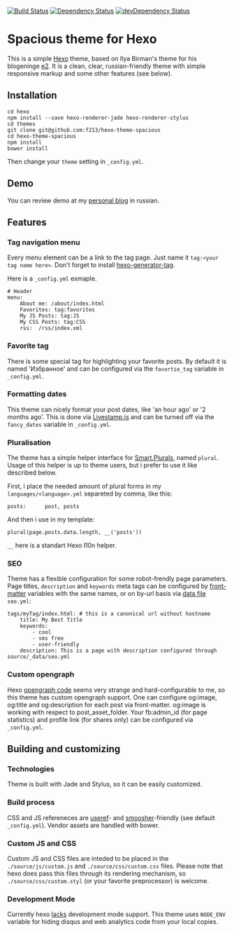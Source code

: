 [![Build Status](https://travis-ci.org/f213/hexo-theme-spacious.svg?branch=master)](https://travis-ci.org/f213/hexo-theme-spacious) [![Dependency  Status](https://david-dm.org/f213/hexo-theme-spacious.svg)](https://david-dm.org/f213/hexo-theme-spacious) [![devDependency Status](https://david-dm.org/f213/hexo-theme-spacious/dev-status.svg)](https://david-dm.org/f213/hexo-theme-spacious#info=devDependencies)
# Spacious theme for Hexo

This is a simple [Hexo](http://hexo.io) theme, based on Ilya Birman's theme for his blogeninge [e2](http://blogengine.ru). It is a clean, clear, russian-friendly theme with simple responsive markup and some other features (see below).

## Installation
```
cd hexo
npm install --save hexo-renderer-jade hexo-renderer-stylus
cd themes
git clone git@github.com:f213/hexo-theme-spacious
cd hexo-theme-spacious
npm install
bower install
```
Then change your `theme` setting in `_config.yml`.

## Demo
You can review demo at my [personal blog](https://f213.in) in russian.

## Features
### Tag navigation menu
Every menu element can be a link to the tag page. Just name it `tag:<your tag name here>`. Don't forget to install [hexo-generator-tag](https://github.com/hexojs/hexo-generator-tag).

Here is a `_config.yml` exmaple.
```
# Header
menu:
    About me: /about/index.html
    Favorites: tag:favorites
    My JS Posts: tag:JS
    My CSS Posts: tag:CSS 
    rss:  /rss/index.xml
```    

### Favorite tag
There is some special tag for highlighting your favorite posts. By default it is named 'Избранное' and can be configured via the `favortie_tag` variable in `_config.yml`.

### Formatting dates
This theme can nicely format your post dates, like 'an hour ago' or '2 months ago'. This is done via [Livestamp.js](https://github.com/mattbradley/livestampjs) and can be turned off via the `fancy_dates` variable in `_config.yml`.

### Pluralisation
The theme has a simple helper interface for [Smart.Plurals](https://github.com/scottrippey/Smart-Plurals), named `plural`. Usage of this helper is up to theme users, but i prefer to use it like described below.

First, i place the needed amount of plural forms in my `languages/<language>.yml` separeted by comma, like this:
```
posts:      post, posts
```
And then i use in my template:
```
plural(page.posts.data.length, __('posts'))
```
`__` here is a standart Hexo l10n helper.
### SEO
Theme has a flexible configuration for some robot-frendly page parameters. Page titles, `description` and `keywords` meta tags
can be configured by [front-matter](https://hexo.io/docs/front-matter.html) variables with the same names, or on by-url basis
via [data file](https://hexo.io/docs/data-files.html) `seo.yml`:
```
tags/myTag/index.html: # this is a canonical url without hostname
    title: My Best Title
    keywords:
        - cool
        - sms free
        - user-friendly
    description: This is a page with description configured through source/_data/seo.yml    
```
### Custom opengraph
Hexo [opengraph code](https://hexo.io/docs/helpers.html#open_graph) seems very strange and hard-configurable to me, so this theme has custom opengraph support. One can configure og:image, og:title and og:description for each post via front-matter. og:image is working with respect to post_asset_folder. Your fb:admin_id (for page statistics) and profile link (for shares only) can be configured via `_config.yml`.

## Building and customizing
### Technologies
Theme is built with Jade and Stylus, so it can be easily customized.

### Build process
CSS and JS refereneces are [useref](https://github.com/digisfera/useref)- and [smoosher](https://www.npmjs.com/package/gulp-smoosher)-friendly (see default `_config.yml`). Vendor assets are handled with bower.

### Custom JS and CSS
Custom JS and CSS files are inteded to be placed in the `./source/js/custom.js` and `./source/css/custom.css` files. Please note that hexo does pass this files through its rendering mechanism, so `./source/css/custom.styl` (or your favorite preprocessor) is welcome.

### Development Mode
Currently hexo [lacks](https://github.com/hexojs/hexo/issues/371) development mode support. This theme uses `NODE_ENV` variable for hiding disqus and web analytics code from your local copies.
